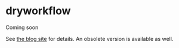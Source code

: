 # dryworkflow

Coming soon

See [the blog site](http://www.petebaker.id.au/r-package-dryworkflow "Peter Baker's R blog") for details. An obsolete version is available as well. 
